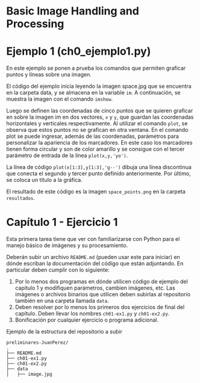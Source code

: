 # Basic Image Handling and Processing

# Ejemplo 1 (ch0_ejemplo1.py)

En este ejemplo se ponen a prueba los comandos que permiten graficar puntos y líneas sobre una imagen.

El código del ejemplo inicia leyendo la imagen space.jpg que se encuentra en la carpeta data, y se almacena en la variable `im`. A continuación, se muestra la imagen con el comando `imshow`.

Luego se definen las coordenadas de cinco puntos que se quieren graficar en sobre la imagen im en dos vectores, `x` y `y`, que guardan las coordenadas horizontales y verticales respectivamente. Al utilizar el comando `plot`, se observa que estos puntos no se grafican en otra ventana. En el comando plot se puede ingresar, además de las coordenadas, parámetros para personalizar la apariencia de los marcadores. En este caso los marcadores tienen forma circular y son de color amarillo y se consigue con el tercer parámetro de entrada de la línea `plot(x,y,'yo')`.

La línea de código `plot(x[1:3],y[1:3],'g--')` dibuja una línea discontinua que conecta el segundo y tercer punto definido anteriormente. Por último, se coloca un título a la gráfica.

El resultado de este código es la imagen ``space_points.png`` en la carpeta ``resultados``.




# Capítulo 1 - Ejercicio 1


Esta primera tarea tiene que ver con familiarizarse con Python para el manejo básico de imágenes y su 
procesamiento.

Deberán subir un archivo ``README.md`` (pueden usar este para iniciar) en dónde escriban la documentación del código que están adjuntando. En particular deben cumplir con lo siguiente:

1. Por lo menos dos programas en dónde utilicen código de ejemplo del capítulo 1 y modifiquen parámetros, cambien imágenes, etc. Las imágenes o archivos binarios que utilicen deben subirlas al repositorio también en una carpeta llamada ``data``.
2. Deben resolver por lo menos los primeros dos ejercicios de final del capítulo. Deben llevar los nombres ``ch01-ex1.py`` y ``ch01-ex2.py``. 
3. Bonificación por cualquier ejercicio o programa adicional.

Ejemplo de la estructura del repositorio a subir

	preliminares-JuanPerez/
	.
	├── README.md
	├── ch01-ex1.py
	├── ch01-ex2.py
	├── data
	│   ├── image.jpg
